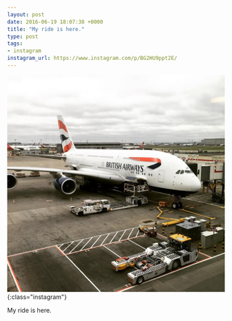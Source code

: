 ```yaml
---
layout: post
date: 2016-06-19 18:07:38 +0000
title: "My ride is here."
type: post
tags:
- instagram
instagram_url: https://www.instagram.com/p/BG2HU9ppt2E/
---
```


![Instagram - BG2HU9ppt2E](/assets/BG2HU9ppt2E.jpg){:class="instagram"}

My ride is here.
